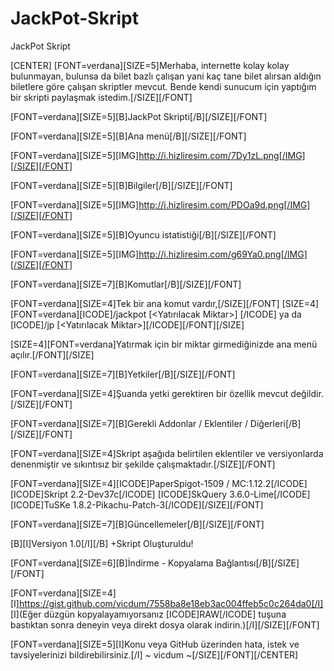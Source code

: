 # JackPot-Skript
JackPot Skript

[CENTER]
[FONT=verdana][SIZE=5]Merhaba, internette kolay kolay bulunmayan, bulunsa da bilet bazlı çalışan yani kaç tane bilet alırsan aldığın biletlere göre çalışan skriptler mevcut. Bende kendi sunucum için yaptığım bir skripti paylaşmak istedim.[/SIZE][/FONT]

[FONT=verdana][SIZE=5][B]JackPot Skripti[/B][/SIZE][/FONT]

[FONT=verdana][SIZE=5][B]Ana menü[/B][/SIZE][/FONT]

[FONT=verdana][SIZE=5][IMG]http://i.hizliresim.com/7Dy1zL.png[/IMG][/SIZE][/FONT]

[FONT=verdana][SIZE=5][B]Bilgiler[/B][/SIZE][/FONT]

[FONT=verdana][SIZE=5][IMG]http://i.hizliresim.com/PDOa9d.png[/IMG][/SIZE][/FONT]

[FONT=verdana][SIZE=5][B]Oyuncu istatistiği[/B][/SIZE][/FONT]

[FONT=verdana][SIZE=5][IMG]http://i.hizliresim.com/g69Ya0.png[/IMG][/SIZE][/FONT]

[FONT=verdana][SIZE=7][B]Komutlar[/B][/SIZE][/FONT]

[FONT=verdana][SIZE=4]Tek bir ana komut vardır,[/SIZE][/FONT]
[SIZE=4][FONT=verdana][ICODE]/jackpot [<Yatırılacak Miktar>] [/ICODE]
ya da
[ICODE]/jp [<Yatırılacak Miktar>][/ICODE][/FONT][/SIZE]

[SIZE=4][FONT=verdana]Yatırmak için bir miktar girmediğinizde ana menü açılır.[/FONT][/SIZE]

[FONT=verdana][SIZE=7][B]Yetkiler[/B][/SIZE][/FONT]

[FONT=verdana][SIZE=4]Şuanda yetki gerektiren bir özellik mevcut değildir.[/SIZE][/FONT]

[FONT=verdana][SIZE=7][B]Gerekli Addonlar / Eklentiler / Diğerleri[/B][/SIZE][/FONT]

[FONT=verdana][SIZE=4]Skript aşağıda belirtilen eklentiler ve versiyonlarda denenmiştir ve sıkıntısız bir şekilde çalışmaktadır.[/SIZE][/FONT]

[FONT=verdana][SIZE=4][ICODE]PaperSpigot-1509 / MC:1.12.2[/ICODE]
[ICODE]Skript 2.2-Dev37c[/ICODE]
[ICODE]SkQuery 3.6.0-Lime[/ICODE]
[ICODE]TuSKe 1.8.2-Pikachu-Patch-3[/ICODE][/SIZE][/FONT]

[FONT=verdana][SIZE=7][B]Güncellemeler[/B][/SIZE][/FONT]

[B][I]Versiyon 1.0[/I][/B]
+Skript Oluşturuldu!

[FONT=verdana][SIZE=6][B]İndirme - Kopyalama Bağlantısı[/B][/SIZE][/FONT]

[FONT=verdana][SIZE=4][I]https://gist.github.com/vicdum/7558ba8e18eb3ac004ffeb5c0c264da0[/I]
[I](Eğer düzgün kopyalayamıyorsanız [ICODE]RAW[/ICODE] tuşuna bastıktan sonra deneyin veya direkt dosya olarak indirin.)[/I][/SIZE][/FONT]

[FONT=verdana][SIZE=5][I]Konu veya GitHub üzerinden hata, istek ve tavsiyelerinizi bildirebilirsiniz.[/I]
~ vicdum ~[/SIZE][/FONT][/CENTER]
